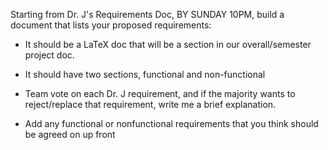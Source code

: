 Starting from Dr. J's Requirements Doc, BY SUNDAY 10PM, build a document
that lists your proposed requirements:

* It should be a LaTeX doc that will be a section in our overall/semester
  project doc.

* It should have two sections, functional and non-functional

* Team vote on each Dr. J requirement, and if the majority wants to
  reject/replace that requirement, write me a brief explanation.

* Add any functional or nonfunctional requirements that you think should be
  agreed on up front 
